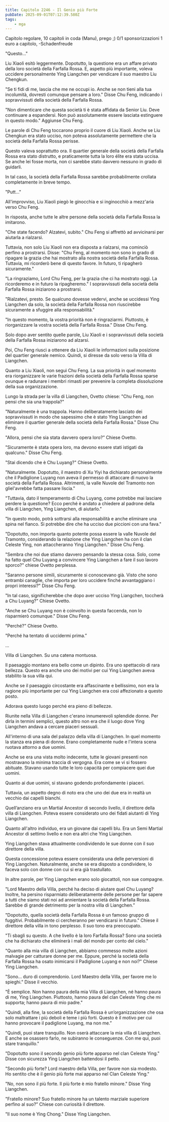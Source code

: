 ```yaml
---
title: Capitolo 2246 - Il Genio più Forte
pubDate: 2025-09-01T07:12:39.580Z
tags:
    - mga
---
```



Capitolo regolare,
10 capitoli in coda (Manu), prego ;)
0/1 sponsorizzazioni 1 euro a capitolo,
-Schadenfreude


"Questo..."


Liu Xiaoli esitò leggermente. Dopotutto, la questione era un affare privato della loro società della Farfalla Rossa. E, aspetto più importante, voleva uccidere personalmente Ying Liangchen per vendicare il suo maestro Liu Chengkun.


"Se ti fidi di me, lascia che me ne occupi io. Anche se non tieni alla tua incolumità, dovresti comunque pensare a loro." Disse Chu Feng, indicando i sopravvissuti della società della Farfalla Rossa.


"Non dimenticare che questa società ti è stata affidata da Senior Liu. Deve continuare a espandersi. Non può assolutamente essere lasciata estinguere in questo modo." Aggiunse Chu Feng.


Le parole di Chu Feng toccarono proprio il cuore di Liu Xiaoli. Anche se Liu Chengkun era stato ucciso, non poteva assolutamente permettere che la società della Farfalla Rossa perisse.


Questo valeva soprattutto ora. Il quartier generale della società della Farfalla Rossa era stato distrutto, e praticamente tutta la loro élite era stata uccisa. Se anche lei fosse morta, non ci sarebbe stato davvero nessuno in grado di guidarli.


In tal caso, la società della Farfalla Rossa sarebbe probabilmente crollata completamente in breve tempo.


"Putt…"


All'improvviso, Liu Xiaoli piegò le ginocchia e si inginocchiò a mezz'aria verso Chu Feng.


In risposta, anche tutte le altre persone della società della Farfalla Rossa la imitarono.


"Che state facendo? Alzatevi, subito." Chu Feng si affrettò ad avvicinarsi per aiutarla a rialzarsi.


Tuttavia, non solo Liu Xiaoli non era disposta a rialzarsi, ma cominciò perfino a prostrarsi. Disse: "Chu Feng, al momento non sono in grado di ripagare la grazia che hai mostrato alla nostra società della Farfalla Rossa. Tuttavia, mi ricorderò bene di questo favore. In futuro, ti ripagherò sicuramente."


"La ringraziamo, Lord Chu Feng, per la grazia che ci ha mostrato oggi. La ricorderemo e in futuro la ripagheremo." I sopravvissuti della società della Farfalla Rossa iniziarono a prostrarsi.


"Rialzatevi, presto. Se qualcuno dovesse vedervi, anche se uccidessi Ying Liangchen da solo, la società della Farfalla Rossa non riuscirebbe sicuramente a sfuggire alla responsabilità."


"In questo momento, la vostra priorità non è ringraziarmi. Piuttosto, è riorganizzare la vostra società della Farfalla Rossa." Disse Chu Feng.


Solo dopo aver sentito quelle parole, Liu Xiaoli e i sopravvissuti della società della Farfalla Rossa iniziarono ad alzarsi.


Poi, Chu Feng riuscì a ottenere da Liu Xiaoli le informazioni sulla posizione del quartier generale nemico. Quindi, si diresse da solo verso la Villa di Liangchen.


Quanto a Liu Xiaoli, non seguì Chu Feng. La sua priorità in quel momento era riorganizzare le varie frazioni della società della Farfalla Rossa sparse ovunque e radunare i membri rimasti per prevenire la completa dissoluzione della sua organizzazione.


Lungo la strada per la villa di Liangchen, Ovetto chiese: "Chu Feng, non pensi che sia una trappola?"


"Naturalmente è una trappola. Hanno deliberatamente lasciato dei sopravvissuti in modo che sapessimo che è stato Ying Liangchen ad eliminare il quartier generale della società della Farfalla Rossa." Disse Chu Feng.


"Allora, pensi che sia stata davvero opera loro?” Chiese Ovetto.


"Sicuramente è stata opera loro, ma devono essere stati istigati da qualcuno." Disse Chu Feng.


"Stai dicendo che è Chu Luyang?" Chiese Ovetto.


"Naturalmente. Dopotutto, il maestro di Xu Yiyi ha dichiarato personalmente che il Padiglione Luyang non aveva il permesso di attaccare di nuovo la società della Farfalla Rossa. Altrimenti, la valle Nuvole del Tramonto non gliel'avrebbe fatta passare liscia."


"Tuttavia, dato il temperamento di Chu Luyang, come potrebbe mai lasciare perdere la questione? Ecco perché è andato a chiedere al padrone della villa di Liangchen, Ying Liangchen, di aiutarlo."


"In questo modo, potrà sottrarsi alla responsabilità e anche eliminare una spina nel fianco. Si potrebbe dire che ha ucciso due piccioni con una fava."


"Dopotutto, non importa quanto potente possa essere la valle Nuvole del Tramonto, considerando la relazione che Ying Liangchen ha con il clan Celeste Ying, non attaccheranno Ying Liangchen." Disse Chu Feng.


"Sembra che noi due stiamo davvero pensando la stessa cosa. Solo, come ha fatto quel Chu Luyang a convincere Ying Liangchen a fare il suo lavoro sporco?" chiese Ovetto perplessa.


"Saranno persone simili, sicuramente si conoscevano già. Visto che sono entrambi canaglie, che importa per loro uccidere finché avvantaggiano i propri interessi?" Disse Chu Feng.


"In tal caso, significherebbe che dopo aver ucciso Ying Liangchen, toccherà a Chu Luyang?" Chiese Ovetto.


"Anche se Chu Luyang non è coinvolto in questa faccenda, non lo risparmierò comunque." Disse Chu Feng.


"Perché?" Chiese Ovetto.


"Perché ha tentato di uccidermi prima.”


…


Villa di Liangchen. Su una catena montuosa.


Il paesaggio montano era bello come un dipinto. Era uno spettacolo di rara bellezza. Questo era anche uno dei motivi per cui Ying Liangchen aveva stabilito la sua villa qui.


Anche se il paesaggio circostante era affascinante e bellissimo, non era la ragione più importante per cui Ying Liangchen era così affezionato a questo posto.


Adorava questo luogo perché era pieno di bellezze.


Riunite nella Villa di Liangchen c'erano innumerevoli splendide donne. Per dirla in termini semplici, questo altro non era che il luogo dove Ying Liangchen andava a cercare piaceri sessuali.


All'interno di una sala del palazzo della villa di Liangchen. In quel momento la stanza era piena di donne. Erano completamente nude e l'intera scena ruotava attorno a due uomini.


Anche se era una vista molto indecente, tutte le giovani presenti non mostravano la minima traccia di vergogna. Era come se vi si fossero abituate. Stavano usando tutte le loro capacità per compiacere quei due uomini.


Quanto ai due uomini, si stavano godendo profondamente i piaceri.


Tuttavia, un aspetto degno di noto era che uno dei due era in realtà un vecchio dai capelli bianchi.


Quell’anziano era un Martial Ancestor di secondo livello, il direttore della villa di Liangchen. Poteva essere considerato uno dei fidati aiutanti di Ying Liangchen.


Quanto all'altro individuo, era un giovane dai capelli blu. Era un Semi Martial Ancestor di settimo livello e non era altri che Ying Liangchen.


Ying Liangchen stava attualmente condividendo le sue donne con il suo direttore della villa.


Questa concessione poteva essere considerata una delle perversioni di Ying Liangchen. Naturalmente, anche se era disposto a condividere, lo faceva solo con donne con cui si era già trastullato.


In altre parole, per Ying Liangchen erano solo giocattoli, non sue compagne.


"Lord Maestro della Villa, perché ha deciso di aiutare quel Chu Luyang? Inoltre, ha persino risparmiato deliberatamente delle persone per far sapere a tutti che siamo stati noi ad annientare la società della Farfalla Rossa. Sarebbe di grande detrimento per la nostra villa di Liangchen.”


"Dopotutto, quella società della Farfalla Rossa è un famoso gruppo di fuggitivi. Probabilmente ci cercheranno per vendicarsi in futuro." Chiese il direttore della villa in tono perplesso. Il suo tono era preoccupato.


"Ti sbagli su questo. A che livello è la loro Farfalla Rossa? Sono una società che ha dichiarato che eliminerà i mali del mondo per conto del cielo."


"Quanto alla mia villa di Liangchen, abbiamo commesso molte azioni malvagie per catturare donne per me. Eppure, perché la società della Farfalla Rossa ha osato inimicarsi il Padiglione Luyang e non noi?" Chiese Ying Liangchen.


"Sono… duro di comprendonio. Lord Maestro della Villa, per favore me lo spieghi." Disse il vecchio.


"È semplice. Non hanno paura della mia Villa di Liangchen, né hanno paura di me, Ying Liangchen. Piuttosto, hanno paura del clan Celeste Ying che mi supporta; hanno paura di mio padre."


"Quindi, alla fine, la società della Farfalla Rossa è un’organizzazione che osa solo maltrattare i più deboli e teme i più forti. Questo è il motivo per cui hanno provocare il padiglione Luyang, ma non me.”


"Quindi, puoi stare tranquillo. Non oserà attaccare la mia villa di Liangchen. E anche se osassero farlo, ne subiranno le conseguenze. Con me qui, puoi stare tranquillo."


"Dopotutto sono il secondo genio più forte apparso nel clan Celeste Ying." Disse con sicurezza Ying Liangchen battendosi il petto.


"Secondo più forte? Lord maestro della Villa, per favore non sia modesto. Ho sentito che è il genio più forte mai apparso nel Clan Celeste Ying."


"No, non sono il più forte. Il più forte è mio fratello minore." Disse Ying Liangchen.


"Fratello minore? Suo fratello minore ha un talento marziale superiore perfino al suo?” Chiese con curiosità il direttore.


"Il suo nome è Ying Chong." Disse Ying Liangchen.


